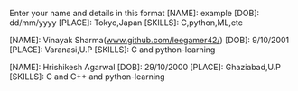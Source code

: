 Enter your name and details in this format
[NAME]: example
[DOB]: dd/mm/yyyy
[PLACE]: Tokyo,Japan
[SKILLS]: C,python,ML,etc


[NAME]: Vinayak Sharma(www.github.com/leegamer42/)
[DOB]: 9/10/2001
[PLACE]: Varanasi,U.P
[SKILLS]: C and python-learning

[NAME]: Hrishikesh Agarwal
[DOB]: 29/10/2000
[PLACE]: Ghaziabad,U.P
[SKILLS]: C and C++ and python-learning

